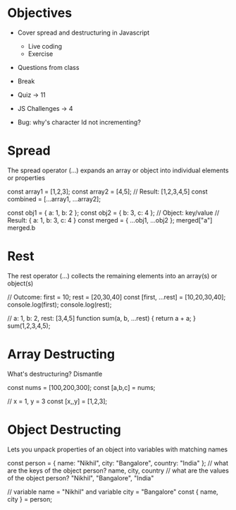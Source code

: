 # Objectives

- Cover spread and destructuring in Javascript
    - Live coding
    - Exercise
- Questions from class
- Break
- Quiz -> 11
- JS Challenges -> 4

- Bug: why's character Id not incrementing?

# Spread

The spread operator (...) expands an array or object into individual elements or properties

const array1 = [1,2,3];
const array2 = [4,5];
// Result: [1,2,3,4,5]
const combined = [...array1, ...array2];

const obj1 = { a: 1, b: 2 };
const obj2 = { b: 3, c: 4 };
// Object: key/value
// Result: { a: 1, b: 3, c: 4 }
const merged = { ...obj1, ...obj2 };
merged["a"]
merged.b

# Rest

The rest operator (...) collects the remaining elements into an array(s) or object(s)

// Outcome: first = 10; rest = [20,30,40]
const [first, ...rest] = [10,20,30,40];
console.log(first); 
console.log(rest); 

// a: 1, b: 2, rest: [3,4,5]
function sum(a, b, ...rest) {
    return a + a;
}
sum(1,2,3,4,5);

# Array Destructing

What's destructuring? Dismantle

const nums = [100,200,300];
const [a,b,c] = nums;

<!-- 
Alternative
const a = nums[0];  // 100
const b = nums[1];  // 200
const c = nums[2];  // 300
-->
// x = 1, y = 3
const [x,,y] = [1,2,3];

# Object Destructing

Lets you unpack properties of an object into variables with matching names

const person = { name: "Nikhil", city: "Bangalore", country: "India" };
// what are the keys of the object person? name, city, country
// what are the values of the object person? "Nikhil", "Bangalore", "India"

// variable name = "Nikhil" and variable city = "Bangalore"
const { name, city } = person;

<!-- 
const name = person.name;
const city = person.city;
-->